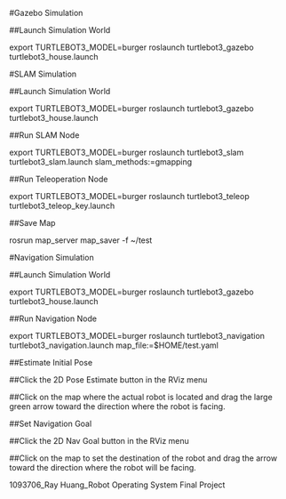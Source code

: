 #Gazebo Simulation

##Launch Simulation World

export TURTLEBOT3_MODEL=burger
roslaunch turtlebot3_gazebo turtlebot3_house.launch

#SLAM Simulation

##Launch Simulation World

export TURTLEBOT3_MODEL=burger
roslaunch turtlebot3_gazebo turtlebot3_house.launch

##Run SLAM Node

export TURTLEBOT3_MODEL=burger
roslaunch turtlebot3_slam turtlebot3_slam.launch slam_methods:=gmapping

##Run Teleoperation Node

export TURTLEBOT3_MODEL=burger
roslaunch turtlebot3_teleop turtlebot3_teleop_key.launch

##Save Map

rosrun map_server map_saver -f ~/test

#Navigation Simulation

##Launch Simulation World

export TURTLEBOT3_MODEL=burger
roslaunch turtlebot3_gazebo turtlebot3_house.launch

##Run Navigation Node

export TURTLEBOT3_MODEL=burger
roslaunch turtlebot3_navigation turtlebot3_navigation.launch map_file:=$HOME/test.yaml

##Estimate Initial Pose

##Click the 2D Pose Estimate button in the RViz menu

##Click on the map where the actual robot is located and drag the large green arrow toward the direction where the robot is facing.

##Set Navigation Goal

##Click the 2D Nav Goal button in the RViz menu

##Click on the map to set the destination of the robot and drag the arrow toward the direction where the robot will be facing.


1093706_Ray Huang_Robot Operating System Final Project
